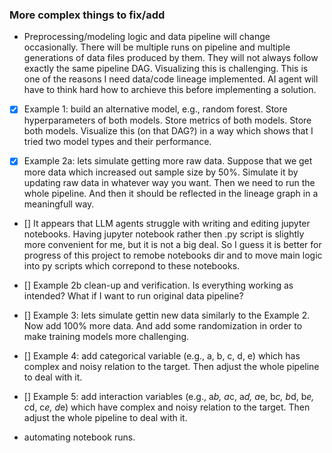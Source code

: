 ### More complex things to fix/add

- Preprocessing/modeling logic and data pipeline will change occasionally. There will be multiple runs on pipeline and multiple generations of data files produced by them. They will not always follow exactly the same pipeline DAG. Visualizing this is challenging. This is one of the reasons I need data/code lineage implemented. AI agent will have to think hard how to archieve this before implementing a solution.
- [x] Example 1: build an alternative model, e.g., random forest. Store hyperparameters of both models. Store metrics of both models. Store both models. Visualize this (on that DAG?) in a way which shows that I tried two model types and their performance.
- [x] Example 2a: lets simulate getting more raw data. Suppose that we get more data which increased out sample size by 50%. Simulate it by updating raw data in whatever way you want. Then we need to run the whole pipeline. And then it should be reflected in the lineage graph in a meaningfull way.


- [] It appears that LLM agents struggle with writing and editing jupyter notebooks. Having jupyter notebook rather then .py script is slightly more convenient for me, but it is not a big deal. So I guess it is better for progress of this project to remobe notebooks dir and to move main logic into py scripts which correpond to these notebooks.




- [] Example 2b clean-up and verification. Is everything working as intended? What if I want to run original data pipeline?
- [] Example 3: lets simulate gettin new data similarly to the Example 2. Now add 100% more data. And add some randomization in order to make training models more challenging.
- [] Example 4: add categorical variable (e.g., a, b, c, d, e) which has complex and noisy relation to the target. Then adjust the whole pipeline to deal with it.
- [] Example 5: add interaction variables (e.g., a*b, a*c, a*d, a*e, b*c, b*d, b*e, c*d, c*e, d*e) which have complex and noisy relation to the target. Then adjust the whole pipeline to deal with it.


- automating notebook runs.
